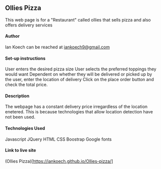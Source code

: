 ## Ollies Pizza
This web page is for a "Restaurant" called ollies that sells pizza and also offers delivery services

#### Author
Ian Koech can be reached at iankoech9@gmail.com

#### Set-up instructions
User enters the desired pizza size
User selects the preferred toppings they would want
Dependent on whether they  will be delivered or picked up by the user, enter the location of delivery
Click on the place order button and check the total price.

#### Description
The webpage has a constant delivery price irregardless of the location enetered.
This is because technologies that allow location detection have not been used.

#### Technologies Used
Javascript
JQuery
HTML
CSS
Boostrap
Google fonts

#### Link to live site
(Ollies Pizza)[https://iankoech.github.io/Ollies-pizza/]
